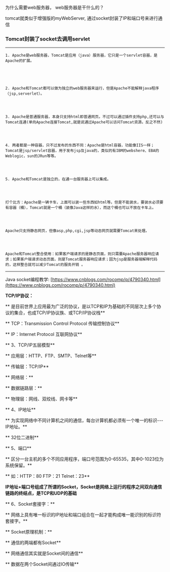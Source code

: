 为什么需要web服务器， web服务器是干什么的？

tomcat就类似于增强版的myWebServer, 通过socket封装了IP和端口号来进行通信

### **Tomcat封装了socket去调用servlet**

---

```
1. Apache是web服务器，Tomcat是应用（java）服务器，它只是一个servlet容器，是Apache的扩展。
```

```




2. Apache和Tomcat都可以做为独立的web服务器来运行，但是Apache不能解释java程序（jsp,serverlet）。




3. Apache是普通服务器，本身只支持html即普通网页。不过可以通过插件支持php,还可以与Tomcat连通(单向Apache连接Tomcat,就是说通过Apache可以访问Tomcat资源。反之不然)




4. 两者都是一种容器，只不过发布的东西不同：Apache是html容器，功能像IIS一样；Tomcat是jsp/servlet容器，用于发布jsp及java的，类似的有IBM的webshere、EBA的Weblogic，sun的JRun等等。




5. Apache和Tomcat是独立的，在通一台服务器上可以集成。




打个比方：Apache是一辆卡车，上面可以装一些东西如html等。但是不能装水，要装水必须要有容器（桶），Tomcat就是一个桶（装像Java这样的水），而这个桶也可以不放在卡车上。




Apache只支持静态网页，但像asp,php,cgi,jsp等动态网页就需要Tomcat来处理。




Apache和Tomcat整合使用：如果客户端请求的是静态页面，则只需要Apache服务器响应请求；如果客户端请求动态页面，则是Tomcat服务器响应请求；因为jsp是服务器端解释代码的，这样整合就可以减少Tomcat的服务开销 。
```

---

Java socket编程教学: [https://www.cnblogs.com/rocomp/p/4790340.html](https://www.cnblogs.com/rocomp/p/4790340.html)

**TCP/IP协议：**

**            是目前世界上应用最为广泛的协议，是以TCP和IP为基础的不同层次上多个协议的集合，也成TCP/IP协议族、或TCP/IP协议栈**

**            TCP：Transmission Control Protocol 传输控制协议**

**            IP：Internet Protocol 互联网协议**

**       3、TCP/IP五层模型**

**            应用层：HTTP、FTP、SMTP、Telnet等**

**            传输层：TCP/IP**

**            网络层：**

**            数据链路层：**

**            物理层：网线、双绞线、网卡等**

**       4、IP地址**

**            为实现网络中不同计算机之间的通信，每台计算机都必须有一个唯一的标识---IP地址。**

**            32位二进制**

**       5、端口**

**            区分一台主机的多个不同应用程序，端口号范围为0-65535，其中0-1023位为系统保留。**

**            如：HTTP：80  FTP：21 Telnet：23**

**IP地址+端口号组成了所谓的Socket，Socket是网络上运行的程序之间双向通信链路的终结点，是TCP和UDP的基础**

**       6、Socket套接字：**

**            网络上具有唯一标识的IP地址和端口组合在一起才能构成唯一能识别的标识符套接字。**

**          Socket原理机制：**

**             通信的两端都有Socket**

**             网络通信其实就是Socket间的通信**

**             数据在两个Socket间通过IO传输**

